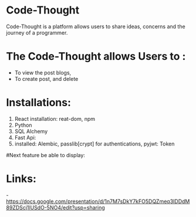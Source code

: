 # Code-Thought

Code-Thought is a platform allows users to share ideas, concerns and the journey of a programmer. 

# The Code-Thought allows Users to : 
- To view the post blogs, 
- To create post, and delete 


# Installations: 
1. React installation: reat-dom, npm
2. Python
3. SQL Alchemy 
4. Fast Api: 
5. installed: Alembic, passlib[crypt] for authentications, pyjwt: Token

#Next feature be able to display: 


# Links: 
-https://docs.google.com/presentation/d/1n7M7sDkY7kFO5DQZmeq3IDDdM89ZDScj1lUSdO-5NO4/edit?usp=sharing


